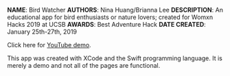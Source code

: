 **NAME**: Bird Watcher
**AUTHORS**: Nina Huang/Brianna Lee
**DESCRIPTION**: An educational app for bird enthusiasts or nature lovers; created for Womxn Hacks 2019 at UCSB
**AWARDS**: Best Adventure Hack
**DATE CREATED**: January 25th-27th, 2019

Click here for [YouTube demo](https://www.youtube.com/watch?v=DhtMsaiZ7_M).

This app was created with XCode and the Swift programming language.  It is merely a demo and not all of the
pages are functional.
